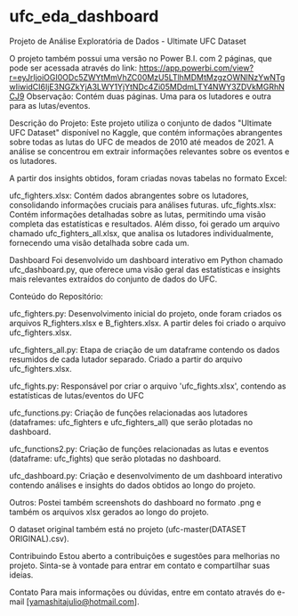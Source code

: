 # ufc_eda_dashboard
Projeto de Análise Exploratória de Dados - Ultimate UFC Dataset

O projeto também possui uma versão no Power B.I.  com 2 páginas, que pode ser acessada através do link:
https://app.powerbi.com/view?r=eyJrIjoiOGI0ODc5ZWYtMmVhZC00MzU5LTlhMDMtMzgzOWNlNzYwNTgwIiwidCI6IjE3NGZkYjA3LWY1YjYtNDc4Zi05MDdmLTY4NWY3ZDVkMGRhNCJ9
Observação: Contém duas páginas. Uma para os lutadores e outra para as lutas/eventos.

Descrição do Projeto:
Este projeto utiliza o conjunto de dados "Ultimate UFC Dataset" disponível no Kaggle, que contém informações abrangentes sobre todas as lutas do UFC de meados de 2010 até meados de 2021. A análise se concentrou em extrair informações relevantes sobre os eventos e os lutadores.

A partir dos insights obtidos, foram criadas novas tabelas no formato Excel:

ufc_fighters.xlsx: Contém dados abrangentes sobre os lutadores, consolidando informações cruciais para análises futuras.
ufc_fights.xlsx: Contém informações detalhadas sobre as lutas, permitindo uma visão completa das estatísticas e resultados.
Além disso, foi gerado um arquivo chamado ufc_fighters_all.xlsx, que analisa os lutadores individualmente, fornecendo uma visão detalhada sobre cada um.

Dashboard
Foi desenvolvido um dashboard interativo em Python chamado ufc_dashboard.py, que oferece uma visão geral das estatísticas e insights mais relevantes extraídos do conjunto de dados do UFC.

Conteúdo do Repositório:

ufc_fighters.py: Desenvolvimento inicial do projeto, onde foram criados os arquivos R_fighters.xlsx e B_fighters.xlsx. A partir deles foi criado o arquivo ufc_fighters.xlsx.

ufc_fighters_all.py: Etapa de criação de um dataframe contendo os dados resumidos de cada lutador separado. Criado a partir do arquivo ufc_fighters.xlsx.

ufc_fights.py: Responsável por criar o arquivo 'ufc_fights.xlsx', contendo as estatísticas de lutas/eventos do UFC

ufc_functions.py: Criação de funções relacionadas aos lutadores (dataframes: ufc_fighters e ufc_fighters_all) que serão plotadas no dashboard.

ufc_functions2.py: Criação de funções relacionadas as lutas e eventos (dataframe: ufc_fights) que serão plotadas no dashboard.

ufc_dashboard.py: Criação e desenvolvimento de um dashboard interativo contendo análises e insights do dados obtidos ao longo do projeto.

Outros: Postei também screenshots do dashboard no formato .png e também os arquivos xlsx gerados ao longo do projeto. 

O dataset original também está no projeto (ufc-master(DATASET ORIGINAL).csv).



Contribuindo
Estou aberto a contribuições e sugestões para melhorias no projeto. Sinta-se à vontade para entrar em contato e compartilhar suas ideias.

Contato
Para mais informações ou dúvidas, entre em contato através do e-mail [yamashitajulio@hotmail.com].
